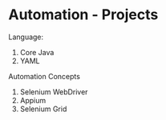 # Automation - Projects

Language:
1. Core Java
2. YAML


Automation Concepts
1. Selenium WebDriver
2. Appium
3. Selenium Grid
